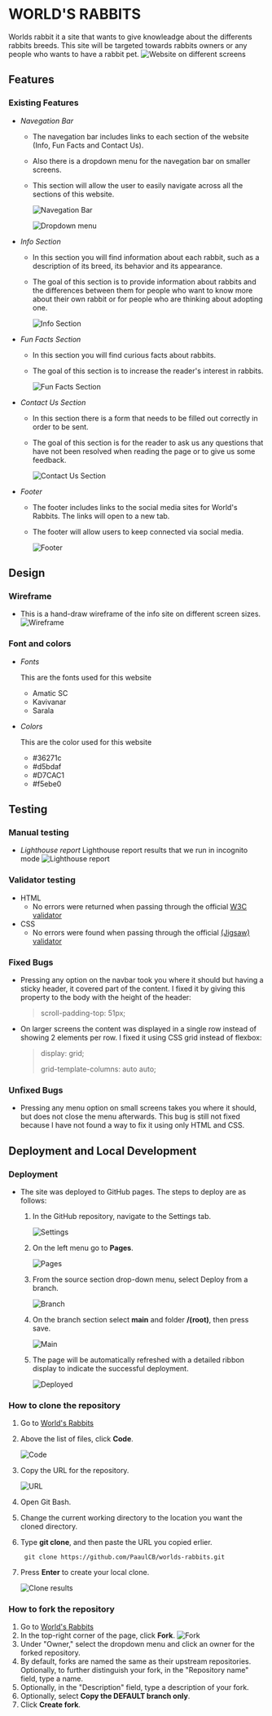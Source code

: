 # WORLD'S RABBITS

Worlds rabbit it a site that wants to give knowleadge about the differents rabbits breeds. This site will be targeted towards rabbits owners or any people who wants to have a rabbit pet.
![Website on different screens](assets/images/responsive-site.jpg)

## Features

### Existing Features

- _Navegation Bar_

  - The navegation bar includes links to each section of the website (Info, Fun Facts and Contact Us).
  - Also there is a dropdown menu for the navegation bar on smaller screens.
  - This section will allow the user to easily navigate across all the sections of this website.

    ![Navegation Bar](assets/images/navbar.jpg)

    ![Dropdown menu](assets/images/dropdown-menu.jpg)

- _Info Section_

  - In this section you will find information about each rabbit, such as a description of its breed, its behavior and its appearance.
  - The goal of this section is to provide information about rabbits and the differences between them for people who want to know more about their own rabbit or for people who are thinking about adopting one.

    ![Info Section](assets/images/info-section.jpg)

- _Fun Facts Section_

  - In this section you will find curious facts about rabbits.
  - The goal of this section is to increase the reader's interest in rabbits.

    ![Fun Facts Section](assets/images/funfacts-section.jpg)

- _Contact Us Section_

  - In this section there is a form that needs to be filled out correctly in order to be sent.
  - The goal of this section is for the reader to ask us any questions that have not been resolved when reading the page or to give us some feedback.

    ![Contact Us Section](assets/images/contactus-section.jpg)

- _Footer_

  - The footer includes links to the social media sites for World's Rabbits. The links will open to a new tab.
  - The footer will allow users to keep connected via social media.

    ![Footer](assets/images/footer.jpg)

## Design

### Wireframe

- This is a hand-draw wireframe of the info site on different screen sizes.
  ![Wireframe](assets/images/wireframe.jpg)

### Font and colors

- _Fonts_

  This are the fonts used for this website

  - Amatic SC
  - Kavivanar
  - Sarala

- _Colors_

  This are the color used for this website

  - #36271c
  - #d5bdaf
  - #D7CAC1
  - #f5ebe0

## Testing

### Manual testing

- _Lighthouse report_
  Lighthouse report results that we run in incognito mode
  ![Lighthouse report](assets/images/lighthouse-report.jpg)

### Validator testing

- HTML
  - No errors were returned when passing through the official [W3C validator](https://validator.w3.org/nu/?showsource=yes&doc=https%3A%2F%2Fpaaulcb.github.io%2Fworlds-rabbits%2F)
- CSS
  - No errors were found when passing through the official [(Jigsaw) validator](http://jigsaw.w3.org/css-validator/validator?lang=en&profile=css3svg&uri=https%3A%2F%2Fpaaulcb.github.io%2Fworlds-rabbits%2F&usermedium=all&vextwarning=&warning=1)

### Fixed Bugs

- Pressing any option on the navbar took you where it should but having a sticky header, it covered part of the content. I fixed it by giving this property to the body with the height of the header:
  > scroll-padding-top: 51px;
- On larger screens the content was displayed in a single row instead of showing 2 elements per row. I fixed it using CSS grid instead of flexbox:

  > display: grid;
  >
  > grid-template-columns: auto auto;

### Unfixed Bugs

- Pressing any menu option on small screens takes you where it should, but does not close the menu afterwards. This bug is still not fixed because I have not found a way to fix it using only HTML and CSS.

## Deployment and Local Development

### Deployment

- The site was deployed to GitHub pages. The steps to deploy are as follows:

  1. In the GitHub repository, navigate to the Settings tab.

     ![Settings](assets/images/settings.jpg)

  2. On the left menu go to **Pages**.

     ![Pages](assets/images/pages.jpg)

  3. From the source section drop-down menu, select Deploy from a branch.

     ![Branch](assets/images/branch.jpg)

  4. On the branch section select **main** and folder **/(root)**, then press save.

     ![Main](assets/images/main.jpg)

  5. The page will be automatically refreshed with a detailed ribbon display to indicate the successful deployment.

     ![Deployed](assets/images/deploy.jpg)

### How to clone the repository

1.  Go to [World's Rabbits](https://github.com/PaaulCB/worlds-rabbits)
2.  Above the list of files, click **Code**.

    ![Code](assets/images/clone1.jpg)

3.  Copy the URL for the repository.

    ![URL](assets/images/clone2.jpg)

4.  Open Git Bash.
5.  Change the current working directory to the location you want the cloned directory.
6.  Type **git clone**, and then paste the URL you copied erlier.

         git clone https://github.com/PaaulCB/worlds-rabbits.git

7.  Press **Enter** to create your local clone.

    ![Clone results](assets/images/clone3.jpg)

### How to fork the repository

1. Go to [World's Rabbits](https://github.com/PaaulCB/worlds-rabbits)
2. In the top-right corner of the page, click **Fork**.
   ![Fork](assets/images/fork.jpg)
3. Under "Owner," select the dropdown menu and click an owner for the forked repository.
4. By default, forks are named the same as their upstream repositories. Optionally, to further distinguish your fork, in the "Repository name" field, type a name.
5. Optionally, in the "Description" field, type a description of your fork.
6. Optionally, select **Copy the DEFAULT branch only**.
7. Click **Create fork**.
